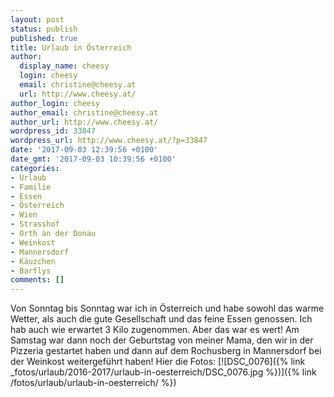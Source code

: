 ```yaml
---
layout: post
status: publish
published: true
title: Urlaub in Österreich
author:
  display_name: cheesy
  login: cheesy
  email: christine@cheesy.at
  url: http://www.cheesy.at/
author_login: cheesy
author_email: christine@cheesy.at
author_url: http://www.cheesy.at/
wordpress_id: 33847
wordpress_url: http://www.cheesy.at/?p=33847
date: '2017-09-03 12:39:56 +0100'
date_gmt: '2017-09-03 10:39:56 +0100'
categories:
- Urlaub
- Familie
- Essen
- Österreich
- Wien
- Strasshof
- Orth an der Donau
- Weinkost
- Mannersdorf
- Käuzchen
- Barflys
comments: []
---
```

Von Sonntag bis Sonntag war ich in Österreich und habe sowohl das warme Wetter, als auch die gute Gesellschaft und das feine Essen genossen. Ich hab auch wie erwartet 3 Kilo zugenommen. Aber das war es wert!
Am Samstag war dann noch der Geburtstag von meiner Mama, den wir in der Pizzeria gestartet haben und dann auf dem Rochusberg in Mannersdorf bei der Weinkost weitergeführt haben!
Hier die Fotos:
[![DSC_0076]({% link _fotos/urlaub/2016-2017/urlaub-in-oesterreich/DSC_0076.jpg %})]({% link /fotos/urlaub/urlaub-in-oesterreich/ %})
